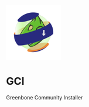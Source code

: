 <div align="left">
 <a href="https://www.koderlife.com"><img src="/images/gvmi_icon_website.png" width="150"></a>
</div>

# GCI
Greenbone Community Installer
